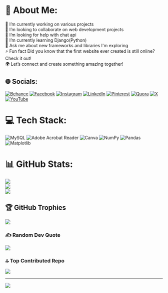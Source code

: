 # 💫 About Me:
🔭 I’m currently working on various projects<br>👯 I’m looking to collaborate on web development projects<br>🤝 I’m looking for help with chat api<br>🌱 I’m currently learning Django(Python)<br>💬 Ask me about new frameworks and libraries I'm exploring<br>⚡ Fun fact Did you know that the first website ever created is still online? Check it out!<br>🌍 Let’s connect and create something amazing together!


## 🌐 Socials:
[![Behance](https://img.shields.io/badge/Behance-1769ff?logo=behance&logoColor=white)](https://behance.net/affan.snz) [![Facebook](https://img.shields.io/badge/Facebook-%231877F2.svg?logo=Facebook&logoColor=white)](https://facebook.com/affan.snz) [![Instagram](https://img.shields.io/badge/Instagram-%23E4405F.svg?logo=Instagram&logoColor=white)](https://instagram.com/affan.snz) [![LinkedIn](https://img.shields.io/badge/LinkedIn-%230077B5.svg?logo=linkedin&logoColor=white)](https://linkedin.com/in/affan-shahnawaz-78232419b) [![Pinterest](https://img.shields.io/badge/Pinterest-%23E60023.svg?logo=Pinterest&logoColor=white)](https://pinterest.com/affansnz) [![Quora](https://img.shields.io/badge/Quora-%23B92B27.svg?logo=Quora&logoColor=white)](https://quora.com/profile/Affan-Shahnawaz) [![X](https://img.shields.io/badge/X-black.svg?logo=X&logoColor=white)](https://x.com/@Affan292005) [![YouTube](https://img.shields.io/badge/YouTube-%23FF0000.svg?logo=YouTube&logoColor=white)](https://youtube.com/@UCl9O0__LhNfcwiCIRy8UKoQ) 

# 💻 Tech Stack:
![MySQL](https://img.shields.io/badge/mysql-4479A1.svg?style=for-the-badge&logo=mysql&logoColor=white) ![Adobe Acrobat Reader](https://img.shields.io/badge/Adobe%20Acrobat%20Reader-EC1C24.svg?style=for-the-badge&logo=Adobe%20Acrobat%20Reader&logoColor=white) ![Canva](https://img.shields.io/badge/Canva-%2300C4CC.svg?style=for-the-badge&logo=Canva&logoColor=white) ![NumPy](https://img.shields.io/badge/numpy-%23013243.svg?style=for-the-badge&logo=numpy&logoColor=white) ![Pandas](https://img.shields.io/badge/pandas-%23150458.svg?style=for-the-badge&logo=pandas&logoColor=white) ![Matplotlib](https://img.shields.io/badge/Matplotlib-%23ffffff.svg?style=for-the-badge&logo=Matplotlib&logoColor=black)
# 📊 GitHub Stats:
![](https://github-readme-stats.vercel.app/api?username=Affan402&theme=dark&hide_border=false&include_all_commits=true&count_private=true)<br/>
![](https://github-readme-streak-stats.herokuapp.com/?user=Affan402&theme=dark&hide_border=false)<br/>
![](https://github-readme-stats.vercel.app/api/top-langs/?username=Affan402&theme=dark&hide_border=false&include_all_commits=true&count_private=true&layout=compact)

## 🏆 GitHub Trophies
![](https://github-profile-trophy.vercel.app/?username=Affan402&theme=radical&no-frame=false&no-bg=false&margin-w=4)

### ✍️ Random Dev Quote
![](https://quotes-github-readme.vercel.app/api?type=horizontal&theme=radical)

### 🔝 Top Contributed Repo
![](https://github-contributor-stats.vercel.app/api?username=Affan402&limit=5&theme=dark&combine_all_yearly_contributions=true)

---
[![](https://visitcount.itsvg.in/api?id=Affan402&icon=0&color=0)](https://visitcount.itsvg.in)

<!-- Proudly created with GPRM ( https://gprm.itsvg.in ) -->
